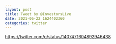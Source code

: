 ```yaml
--- 
layout: post 
title: Tweet by @InvestorsLive 
date: 2021-06-22 1624402360 
categories: twitter 
--- 
```

https://twitter.com/o/status/1407471604892946438